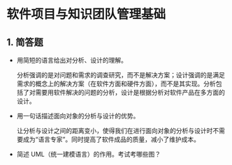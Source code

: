 
# 软件项目与知识团队管理基础


## 1. 简答题
  + 用简短的语言给出对分析、设计的理解。
  
       分析强调的是对问题和需求的调查研究，而不是解决方案；设计强调的是满足需求的概念上的解决方案（在软件方面和硬件方面），而不是其实现。分析包括了对需要用软件解决的问题的分析，设计是根据分析对软件产品在多方面的设计。
  
  
  + 用一句话描述面向对象的分析与设计的优势。
  
       让分析与设计之间的距离变小，使得我们在进行面向对象的分析与设计时不需要成为“语言专家”。同时提高了软件成品的质量，减小了维护成本。
   
   
  + 简述 UML（统一建模语言）的作用。考试考哪些图？




